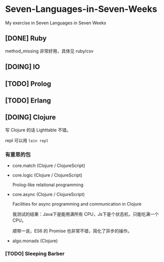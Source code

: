 # Seven-Languages-in-Seven-Weeks

My exercise in Seven Languages in Seven Weeks

## [DONE] Ruby

method_missing 非常好用，具体见 ruby/csv

## [DOING] IO

## [TODO] Prolog

## [TODO] Erlang

## [DOING] Clojure

写 Clojure 的话 Lighttable 不错。

repl 可以用 `lein repl`

### 有意思的包

- core.match (Clojure / ClojureScript)

- core.logic (Clojure / ClojureScript)

  Prolog-like relational programming

- core.async (Clojure / ClojureScript)

  Facilities for async programming and communication in Clojure

  我测试的结果：Java下是能用满所有 CPU，Js下是个状态机，只能吃满一个 CPU。

  顺带一说，ES6 的 Promise 也非常不错，简化了异步的操作。

- algo.monads (Clojure)

### [TODO] Sleeping Barber
